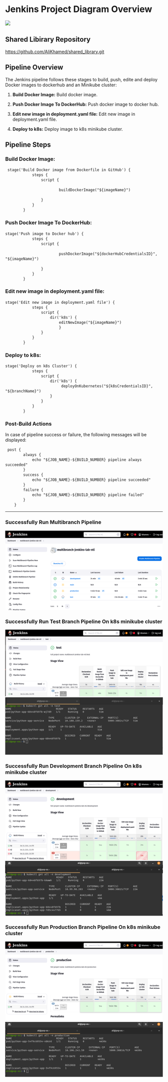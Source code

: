 # Jenkins Project Diagram Overview

![](https://github.com/mostafayounis1/shared_library.git)

## Shared Libirary Repository
https://github.com/AliKhamed/shared_library.git

## Pipeline Overview

The Jenkins pipeline follows these stages to build, push, edite and deploy Docker images to dockerhub and an Minikube cluster:

1. **Build Docker Image:** Build docker image.

2. **Push Docker Image To DockerHub:** Push docker image to docker hub.

3. **Edit new image in deployment.yaml file:** Edit new image in deployment.yaml file.

4. **Deploy to k8s:**  Deploy image to k8s minikube cluster.


## Pipeline Steps

### Build Docker Image:

```
 stage('Build Docker image from Dockerfile in GitHub') {
            steps {
                script {
                 	
                 		buildDockerImage("${imageName}")
                      
                }
            }
        }
```



### Push Docker Image To DockerHub:

```
stage('Push image to Docker hub') {
            steps {
                script {
                 	
                 		pushDockerImage("${dockerHubCredentialsID}", "${imageName}")
                      
                }
            }
        }

```

### Edit new image in deployment.yaml file:

```
stage('Edit new image in deployment.yaml file') {
            steps {
                script { 
                	dir('k8s') {
				        editNewImage("${imageName}")
                    	}
                }
            }
        }
```
### Deploy to k8s:

```
stage('Deploy on k8s Cluster') {
            steps {
                script { 
                	dir('k8s') {
				         deployOnKubernetes("${k8sCredentialsID}", "${branchName}")
                    }
                }
            }
        }

```


### Post-Build Actions
In case of pipeline success or failure, the following messages will be displayed:
```
 post {
        always {
            echo "${JOB_NAME}-${BUILD_NUMBER} pipeline always succeeded"
        }
        success {
            echo "${JOB_NAME}-${BUILD_NUMBER} pipeline succeeded"
        }
        failure {
            echo "${JOB_NAME}-${BUILD_NUMBER} pipeline failed"
        }
    }
```
----
### Successfully Run  Multibranch Pipeline
![](https://github.com/AliKhamed/Nti-Jenkins-Lab/blob/main/screenshots/mul.png)



### Successfully Run Test Branch Pipeline On k8s minikube cluster
![](https://github.com/AliKhamed/Nti-Jenkins-Lab/blob/main/screenshots/test1.png)
![](https://github.com/AliKhamed/Nti-Jenkins-Lab/blob/main/screenshots/test2.png)

### Successfully Run Development Branch Pipeline On k8s minikube cluster
![](https://github.com/AliKhamed/Nti-Jenkins-Lab/blob/main/screenshots/dev1.png)
![](https://github.com/AliKhamed/Nti-Jenkins-Lab/blob/main/screenshots/dev2.png)

### Successfully Run Production Branch Pipeline On k8s minikube cluster
![](https://github.com/AliKhamed/Nti-Jenkins-Lab/blob/main/screenshots/prod1.png)
![](https://github.com/AliKhamed/Nti-Jenkins-Lab/blob/main/screenshots/prod2.png)
